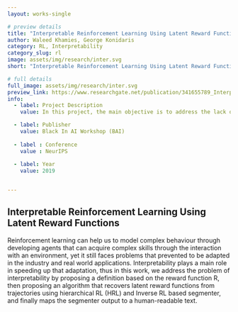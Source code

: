 ```yaml
---
layout: works-single

# preview details
title: "Interpretable Reinforcement Learning Using Latent Reward Functions"
author: Waleed Khamies, George Konidaris
category: RL, Interpretability
category_slug: rl
image: assets/img/research/inter.svg
short: "Interpretable Reinforcement Learning Using Latent Reward Functions"

# full details
full_image: assets/img/research/inter.svg
preview_link: https://www.researchgate.net/publication/341655789_Interpretable_Reinforcement_Learning_Using_Latent_Reward_Functions
info:
  - label: Project Description
    value: In this project, the main objective is to address the lack of interpretability in reinforcement learning, which hinders its adoption in real-world applications and industries. To achieve interpretability, the authors propose a novel approach based on the reward function.

  - label: Publisher
    value: Black In AI Workshop (BAI)
  
  - label : Conference
    value : NeurIPS
  
  - label: Year
    value: 2019


---
```


## Interpretable Reinforcement Learning Using Latent Reward Functions

Reinforcement learning can help us to model complex behaviour through developing agents that can acquire complex skills through the interaction with an environment, yet it still faces problems that prevented to be adapted in the industry and real world applications. Interpretability plays a main role in speeding up that adaptation, thus in this work, we address the problem of interpretability by proposing a definition based on the reward function R, then proposing an algorithm that recovers latent reward functions from trajectories using hierarchical RL (HRL) and Inverse RL based segmenter, and finally maps the segmenter output to a human-readable text.
